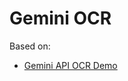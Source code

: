 # Gemini OCR

Based on:
* [Gemini API OCR Demo](https://github.com/eniompw/GeminiAPI/blob/main/dev/flask/app-ocr.py)
